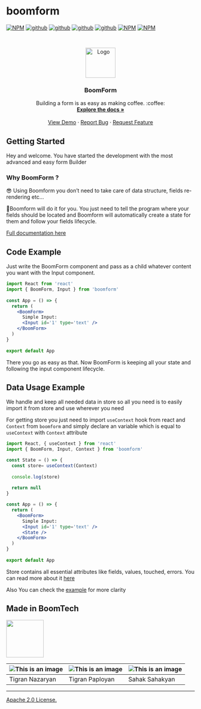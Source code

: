 # boomform


[![NPM](https://img.shields.io/npm/v/boomform.svg)](https://www.npmjs.com/package/boomform)
[![github](https://badgen.net/npm/dependents/boomform)](https://www.npmjs.com/package/chalk?activeTab=dependents)
[![github](https://badgen.net/github/stars/BoomTech-LLC/BoomForm-Package)](https://github.com/BoomTech-LLC/BoomForm-Package)
[![github](https://badgen.net/github/issues/BoomTech-LLC/BoomForm-Package)](https://github.com/BoomTech-LLC/BoomForm-Package)
[![github](https://badgen.net/github/last-commit/BoomTech-LLC/BoomForm-Package/main)](https://github.com/BoomTech-LLC/BoomForm-Package)
[![NPM](https://badgen.net/npm/v/boomform)](https://www.npmjs.com/package/boomform)
[![NPM](https://badgen.net/npm/dt/boomform)](https://www.npmjs.com/package/boomform)

<!-- PROJECT LOGO -->
<br />
<p align="center">
  <a href="https://form.boomform.com/">
    <img src="https://cdn.boomte.ch/images/BoomForm.svg" alt="Logo" width="80" height="80">
  </a>

  <h3 align="center">BoomForm</h3>

  <p align="center">
    Building a form is as easy as making coffee. :coffee:
    <br />
    <a href="https://form.boomform.com/"><strong>Explore the docs »</strong></a>
    <br />
    <br />
    <a href="https://codesandbox.io/s/objective-tharp-irrv2">View Demo</a>
    ·
    <a href="https://github.com/BoomTech-LLC/BoomForm-Package/issues">Report Bug</a>
    ·
    <a href="https://github.com/BoomTech-LLC/BoomForm-Package/issues">Request Feature</a>
  </p>
</p>




## Getting Started
Hey and welcome. You have started the development with the most advanced and easy form Builder

### Why BoomForm ?
😎 Using Boomform you don’t need to take care of data structure, fields re-rendering etc… 

🚀Boomform will do it for you. You just need to tell the program where your fields should be located and Boomform will automatically create a state for them and follow your fields lifecycle.

[Full documentation here](https://form.boomform.com/)

## Code Example
Just write the BoomForm component and pass as a child whatever content you want with the Input component.

```jsx
import React from 'react'
import { BoomForm, Input } from 'boomform'
 
const App = () => {
  return (
    <BoomForm>
      Simple Input:
      <Input id='1' type='text' />
    </BoomForm>
  )
}
 
export default App
```
There you go as easy as that. Now BoomForm is keeping all your state and following the input component lifecycle.

## Data Usage Example
We handle and keep all needed data in store so all you need is to easily import it from store and use wherever you need

For getting store you just need to import `useContext` hook from react and `Context` from `boomform` and simply declare an variable which is equal to `useContext` with `Context` attribute

```jsx
import React, { useContext } from 'react'
import { BoomForm, Input, Context } from 'boomform'

const State = () => {
  const store= useContext(Context)
 
  console.log(store)
 
  return null
}

const App = () => {
  return (
    <BoomForm>
      Simple Input:
      <Input id='1' type='text' />
      <State />
    </BoomForm>
  )
}
 
export default App
```
Store contains all essential attributes like fields, values, touched, errors. You can read more about it [here](https://form.boomform.com/start#data-usage)

Also You can check the [example](https://codesandbox.io/s/boomform-forked-l54j1) for more clarity

## Made in BoomTech 

<img src="https://cdn.boomte.ch/images/boomtechdeveloper/logo.svg" height="100">

![This is an image](https://cdn.boomte.ch/images/TikoN.png?x=2) | ![This is an image](https://cdn.boomte.ch/images/TikoP.png?x=1) | ![This is an image](https://cdn.boomte.ch/images/SahakS.png?x=2) 
-- | -- | -- 
Tigran Nazaryan | Tigran Paployan | Sahak Sahakyan

--- 

[Apache 2.0 License.](https://github.com/jaredpalmer/formik/blob/master/LICENSE)
